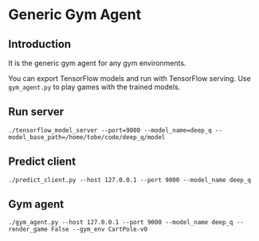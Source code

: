 # Generic Gym Agent

## Introduction

It is the generic gym agent for any gym environments.

You can export TensorFlow models and run with TensorFlow serving. Use `gym_agent.py` to play games with the trained models.

## Run server

```
./tensorflow_model_server --port=9000 --model_name=deep_q --model_base_path=/home/tobe/code/deep_q/model
```

## Predict client

```
./predict_client.py --host 127.0.0.1 --port 9000 --model_name deep_q
```

## Gym agent

```
./gym_agent.py --host 127.0.0.1 --port 9000 --model_name deep_q --render_game False --gym_env CartPole-v0
```
